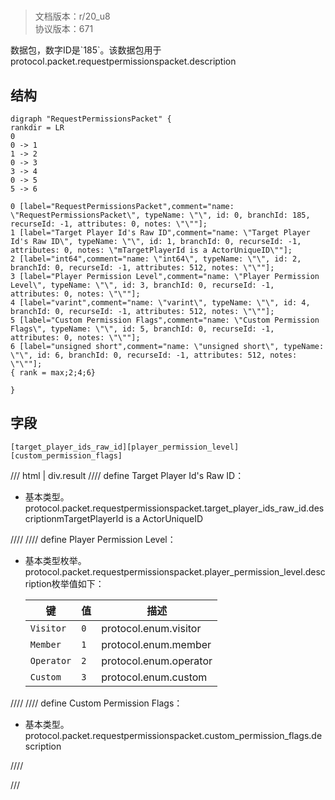 # <!-- md:samp RequestPermissionsPacket -->

> 文档版本：r/20_u8<br/>协议版本：671

<!-- md:samp RequestPermissionsPacket -->数据包，数字ID是`185`。该数据包用于protocol.packet.requestpermissionspacket.description

## 结构

```viz
digraph "RequestPermissionsPacket" {
rankdir = LR
0
0 -> 1
1 -> 2
0 -> 3
3 -> 4
0 -> 5
5 -> 6

0 [label="RequestPermissionsPacket",comment="name: \"RequestPermissionsPacket\", typeName: \"\", id: 0, branchId: 185, recurseId: -1, attributes: 0, notes: \"\""];
1 [label="Target Player Id's Raw ID",comment="name: \"Target Player Id's Raw ID\", typeName: \"\", id: 1, branchId: 0, recurseId: -1, attributes: 0, notes: \"mTargetPlayerId is a ActorUniqueID\""];
2 [label="int64",comment="name: \"int64\", typeName: \"\", id: 2, branchId: 0, recurseId: -1, attributes: 512, notes: \"\""];
3 [label="Player Permission Level",comment="name: \"Player Permission Level\", typeName: \"\", id: 3, branchId: 0, recurseId: -1, attributes: 0, notes: \"\""];
4 [label="varint",comment="name: \"varint\", typeName: \"\", id: 4, branchId: 0, recurseId: -1, attributes: 512, notes: \"\""];
5 [label="Custom Permission Flags",comment="name: \"Custom Permission Flags\", typeName: \"\", id: 5, branchId: 0, recurseId: -1, attributes: 0, notes: \"\""];
6 [label="unsigned short",comment="name: \"unsigned short\", typeName: \"\", id: 6, branchId: 0, recurseId: -1, attributes: 512, notes: \"\""];
{ rank = max;2;4;6}

}

```

## 字段

```title='RequestPermissionsPacket'
[target_player_ids_raw_id][player_permission_level][custom_permission_flags]
```

/// html | div.result
//// define
Target Player Id's Raw ID：<!-- md:samp int64 -->

- 基本类型。protocol.packet.requestpermissionspacket.target_player_ids_raw_id.descriptionmTargetPlayerId is a ActorUniqueID


////
//// define
Player Permission Level：<!-- md:samp varint -->

- 基本类型枚举。protocol.packet.requestpermissionspacket.player_permission_level.description枚举值如下：

  |键|值|描述|
  |---|---|---|
  |`Visitor`|`0`|protocol.enum.visitor|
  |`Member`|`1`|protocol.enum.member|
  |`Operator`|`2`|protocol.enum.operator|
  |`Custom`|`3`|protocol.enum.custom|



////
//// define
Custom Permission Flags：<!-- md:samp unsigned short -->

- 基本类型。protocol.packet.requestpermissionspacket.custom_permission_flags.description


////

///

